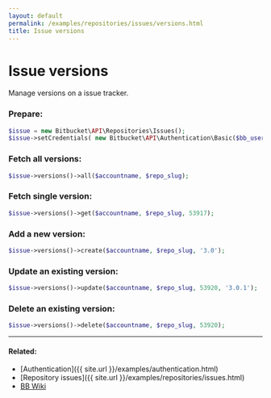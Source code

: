 ```yaml
---
layout: default
permalink: /examples/repositories/issues/versions.html
title: Issue versions
---
```


# Issue versions

Manage versions on a issue tracker.

### Prepare:

```php
$issue = new Bitbucket\API\Repositories\Issues();
$issue->setCredentials( new Bitbucket\API\Authentication\Basic($bb_user, $bb_pass) );
```

### Fetch all versions:

```php
$issue->versions()->all($accountname, $repo_slug);
```

### Fetch single version:

```php
$issue->versions()->get($accountname, $repo_slug, 53917);
```

### Add a new version:

```php
$issue->versions()->create($accountname, $repo_slug, '3.0');
```

### Update an existing version:

```php
$issue->versions()->update($accountname, $repo_slug, 53920, '3.0.1');
```

### Delete an existing version:

```php
$issue->versions()->delete($accountname, $repo_slug, 53920);
```

----

#### Related:
  * [Authentication]({{ site.url }}/examples/authentication.html)
  * [Repository issues]({{ site.url }}/examples/repositories/issues.html)
  * [BB Wiki](https://confluence.atlassian.com/display/BITBUCKET/issues+Resource#issuesResource-Overview)
